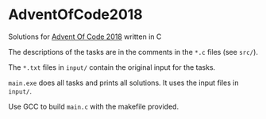 # AdventOfCode2018

Solutions for [Advent Of Code 2018](http://adventofcode.com/2018) written in C

The descriptions of the tasks are in the comments in the `*.c` files (see `src/`).

The `*.txt` files in `input/` contain the original input for the tasks.

`main.exe` does all tasks and prints all solutions. It uses the input files in `input/`.

Use GCC to build `main.c` with the makefile provided.